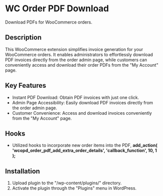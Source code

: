# WC Order PDF Download

Download PDFs for WooCommerce orders.

## Description
This WooCommerce extension simplifies invoice generation for your WooCommerce orders. It enables administrators to effortlessly download PDF invoices directly from the order admin page, while customers can conveniently access and download their order PDFs from the "My Account" page.

## Key Features
* Instant PDF Download: Obtain PDF invoices with just one click.
* Admin Page Accessibility: Easily download PDF invoices directly from the order admin page.
* Customer Convenience: Access and download invoices conveniently from the "My Account" page.

## Hooks
* Utilized hooks to incorporate new order items into the PDF,
**add_action( 'wcopd_order_pdf_add_extra_order_details', 'callback_function', 10, 1 );**

## Installation
1. Upload plugin to the "/wp-content/plugins/" directory.
2. Activate the plugin through the "Plugins" menu in WordPress.